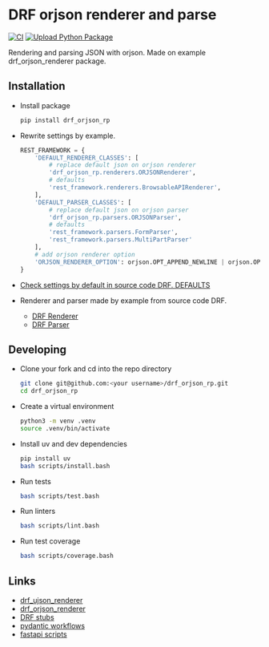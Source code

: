 # DRF orjson renderer and parse

[![CI](https://github.com/ArtemIsmagilov/drf_orjson_rp/actions/workflows/ci.yaml/badge.svg)](https://github.com/ArtemIsmagilov/drf_orjson_rp/actions/workflows/ci.yaml)
[![Upload Python Package](https://github.com/ArtemIsmagilov/drf_orjson_rp/actions/workflows/python-publish.yml/badge.svg)](https://github.com/ArtemIsmagilov/drf_orjson_rp/actions/workflows/python-publish.yml)

Rendering and parsing JSON with orjson.
Made on example drf_orjson_renderer package.

## Installation

- Install package

  ```bash
  pip install drf_orjson_rp
  ```

- Rewrite settings by example.

  ```python
  REST_FRAMEWORK = {
      'DEFAULT_RENDERER_CLASSES': [
          # replace default json on orjson renderer
          'drf_orjson_rp.renderers.ORJSONRenderer',
          # defaults
          'rest_framework.renderers.BrowsableAPIRenderer',
      ],
      'DEFAULT_PARSER_CLASSES': [
          # replace default json on orjson parser
          'drf_orjson_rp.parsers.ORJSONParser',
          # defaults
          'rest_framework.parsers.FormParser',
          'rest_framework.parsers.MultiPartParser'
      ],
      # add orjson renderer option
      'ORJSON_RENDERER_OPTION': orjson.OPT_APPEND_NEWLINE | orjson.OPT_INDENT_2,
  }
  ```

- [Check settings by default in source code DRF. DEFAULTS](https://github.com/encode/django-rest-framework/blob/master/rest_framework/settings.py)
- Renderer and parser made by example from source code DRF.
  - [DRF Renderer](https://github.com/encode/django-rest-framework/blob/master/rest_framework/renderers.py)
  - [DRF Parser](https://github.com/encode/django-rest-framework/blob/master/rest_framework/parsers.py)

## Developing

- Clone your fork and cd into the repo directory

  ```bash
  git clone git@github.com:<your username>/drf_orjson_rp.git
  cd drf_orjson_rp
  ```

- Create a virtual environment

  ```bash
  python3 -m venv .venv
  source .venv/bin/activate
  ```

- Install uv and dev dependencies

  ```bash
  pip install uv
  bash scripts/install.bash
  ```

- Run tests

  ```bash
  bash scripts/test.bash
  ```

- Run linters

  ```bash
  bash scripts/lint.bash
  ```

- Run test coverage

  ```bash
  bash scripts/coverage.bash
  ```

## Links

- [drf_ujson_renderer](https://github.com/gizmag/drf-ujson-renderer)
- [drf_orjson_renderer](https://github.com/brianjbuck/drf_orjson_renderer)
- [DRF stubs](https://github.com/typeddjango/djangorestframework-stubs)
- [pydantic workflows](https://github.com/pydantic/pydantic/blob/main/.github/workflows/ci.yml)
- [fastapi scripts](https://github.com/fastapi/fastapi/tree/master/scripts)
